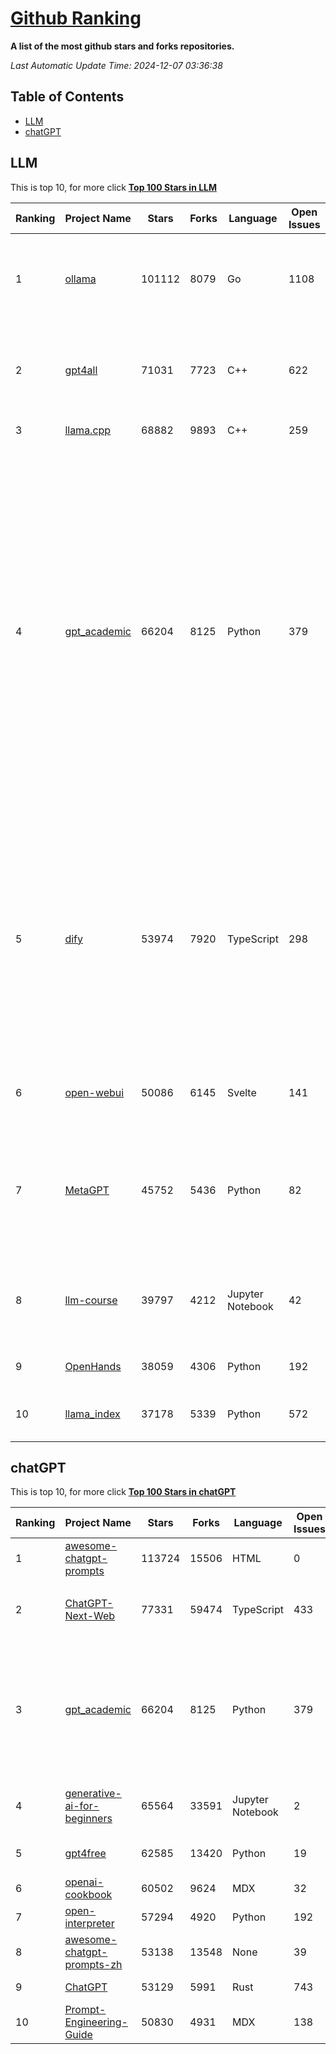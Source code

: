 [Github Ranking](./README.md)
==========

**A list of the most github stars and forks repositories.**

*Last Automatic Update Time: 2024-12-07 03:36:38*

## Table of Contents
 * [LLM](#LLM)
 * [chatGPT](#chatGPT)

## LLM

This is top 10, for more click **[Top 100 Stars in LLM](Top100/LLM.md)**

| Ranking | Project Name | Stars | Forks | Language | Open Issues | Description | Last Commit |
| ------- | ------------ | ----- | ----- | -------- | ----------- | ----------- | ----------- |
| 1 | [ollama](https://github.com/ollama/ollama) | 101112 | 8079 | Go | 1108 | Get up and running with Llama 3.2, Mistral, Gemma 2, and other large language models. | 2024-12-07T02:35:08Z |
| 2 | [gpt4all](https://github.com/nomic-ai/gpt4all) | 71031 | 7723 | C++ | 622 | GPT4All: Run Local LLMs on Any Device. Open-source and available for commercial use. | 2024-12-07T00:29:55Z |
| 3 | [llama.cpp](https://github.com/ggerganov/llama.cpp) | 68882 | 9893 | C++ | 259 | LLM inference in C/C++ | 2024-12-06T19:33:58Z |
| 4 | [gpt_academic](https://github.com/binary-husky/gpt_academic) | 66204 | 8125 | Python | 379 | 为GPT/GLM等LLM大语言模型提供实用化交互接口，特别优化论文阅读/润色/写作体验，模块化设计，支持自定义快捷按钮&函数插件，支持Python和C++等项目剖析&自译解功能，PDF/LaTex论文翻译&总结功能，支持并行问询多种LLM模型，支持chatglm3等本地模型。接入通义千问, deepseekcoder, 讯飞星火, 文心一言, llama2, rwkv, claude2, moss等。 | 2024-12-05T18:25:37Z |
| 5 | [dify](https://github.com/langgenius/dify) | 53974 | 7920 | TypeScript | 298 | Dify is an open-source LLM app development platform. Dify's intuitive interface combines AI workflow, RAG pipeline, agent capabilities, model management, observability features and more, letting you quickly go from prototype to production. | 2024-12-06T15:01:32Z |
| 6 | [open-webui](https://github.com/open-webui/open-webui) | 50086 | 6145 | Svelte | 141 | User-friendly AI Interface (Supports Ollama, OpenAI API, ...) | 2024-12-06T20:01:39Z |
| 7 | [MetaGPT](https://github.com/geekan/MetaGPT) | 45752 | 5436 | Python | 82 | 🌟 The Multi-Agent Framework: First AI Software Company, Towards Natural Language Programming | 2024-12-06T07:59:16Z |
| 8 | [llm-course](https://github.com/mlabonne/llm-course) | 39797 | 4212 | Jupyter Notebook | 42 | Course to get into Large Language Models (LLMs) with roadmaps and Colab notebooks. | 2024-07-28T22:17:43Z |
| 9 | [OpenHands](https://github.com/All-Hands-AI/OpenHands) | 38059 | 4306 | Python | 192 | 🙌 OpenHands: Code Less, Make More | 2024-12-07T02:59:08Z |
| 10 | [llama_index](https://github.com/run-llama/llama_index) | 37178 | 5339 | Python | 572 | LlamaIndex is a data framework for your LLM applications | 2024-12-06T21:34:37Z |


## chatGPT

This is top 10, for more click **[Top 100 Stars in chatGPT](Top100/chatGPT.md)**

| Ranking | Project Name | Stars | Forks | Language | Open Issues | Description | Last Commit |
| ------- | ------------ | ----- | ----- | -------- | ----------- | ----------- | ----------- |
| 1 | [awesome-chatgpt-prompts](https://github.com/f/awesome-chatgpt-prompts) | 113724 | 15506 | HTML | 0 | This repo includes ChatGPT prompt curation to use ChatGPT better. | 2024-11-11T11:38:53Z |
| 2 | [ChatGPT-Next-Web](https://github.com/ChatGPTNextWeb/ChatGPT-Next-Web) | 77331 | 59474 | TypeScript | 433 | A cross-platform ChatGPT/Gemini UI (Web / PWA / Linux / Win / MacOS). 一键拥有你自己的跨平台 ChatGPT/Gemini 应用。 | 2024-12-03T03:27:50Z |
| 3 | [gpt_academic](https://github.com/binary-husky/gpt_academic) | 66204 | 8125 | Python | 379 | 为GPT/GLM等LLM大语言模型提供实用化交互接口，特别优化论文阅读/润色/写作体验，模块化设计，支持自定义快捷按钮&函数插件，支持Python和C++等项目剖析&自译解功能，PDF/LaTex论文翻译&总结功能，支持并行问询多种LLM模型，支持chatglm3等本地模型。接入通义千问, deepseekcoder, 讯飞星火, 文心一言, llama2, rwkv, claude2, moss等。 | 2024-12-05T18:25:37Z |
| 4 | [generative-ai-for-beginners](https://github.com/microsoft/generative-ai-for-beginners) | 65564 | 33591 | Jupyter Notebook | 2 | 21 Lessons, Get Started Building with Generative AI  🔗 https://microsoft.github.io/generative-ai-for-beginners/ | 2024-12-03T13:48:52Z |
| 5 | [gpt4free](https://github.com/xtekky/gpt4free) | 62585 | 13420 | Python | 19 | The official gpt4free repository \| various collection of powerful language models | 2024-12-06T09:14:53Z |
| 6 | [openai-cookbook](https://github.com/openai/openai-cookbook) | 60502 | 9624 | MDX | 32 | Examples and guides for using the OpenAI API | 2024-12-06T06:03:23Z |
| 7 | [open-interpreter](https://github.com/OpenInterpreter/open-interpreter) | 57294 | 4920 | Python | 192 | A natural language interface for computers | 2024-12-06T00:58:36Z |
| 8 | [awesome-chatgpt-prompts-zh](https://github.com/PlexPt/awesome-chatgpt-prompts-zh) | 53138 | 13548 | None | 39 | ChatGPT 中文调教指南。各种场景使用指南。学习怎么让它听你的话。 | 2024-07-30T11:43:23Z |
| 9 | [ChatGPT](https://github.com/lencx/ChatGPT) | 53129 | 5991 | Rust | 743 | 🔮 ChatGPT Desktop Application (Mac, Windows and Linux) | 2024-08-29T17:58:11Z |
| 10 | [Prompt-Engineering-Guide](https://github.com/dair-ai/Prompt-Engineering-Guide) | 50830 | 4931 | MDX | 138 | 🐙 Guides, papers, lecture, notebooks and resources for prompt engineering | 2024-11-20T19:24:28Z |

